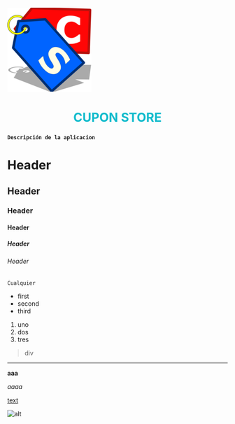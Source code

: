 
![alt](public\img\android-icon-192x192.png)



<!-- ## CUPON STORE -->
# <div align="center" style="color:#11bbcc;"><strong >  CUPON STORE </strong></div>

**```Descripción de la aplicacion```**

<!-- Cabecera -->
# Header
## Header
### Header
####  Header
#####  Header
######  Header

``` 
Cualquier 
```

<!-- Esta es una lista desondenada -->
- first
- second
- third

<!-- Lista Ordenada -->
1. uno
2. dos
3. tres


> div

<!-- linea separadora -->
***

<!-- Negrita -->
**aaa**

<!-- Italica -->
*aaaa*

<!-- link -->
[text](https://link)

<!-- Imagen -->
![alt](/public/img/favicon.ico)